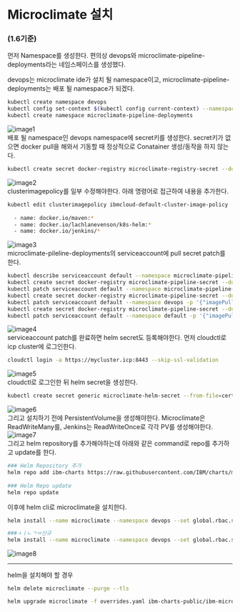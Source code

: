 # Microclimate 설치 
### (1.6기준)
먼저 Namespace를 생성한다.
편의상 devops와 microclimate-pipeline-deployments라는 네임스페이스를 생성했다.

devops는 microclimate ide가 설치 될 namespace이고, microclimate-pipeline-deployments는 배포 될 namespace가 되겠다.
``` bash
kubectl create namespace devops
kubectl config set-context $(kubectl config current-context) --namespace=devops
kubectl create namespace microclimate-pipeline-deployments
```
![image1](../images/microclimate1.png)  
배포 될 namespace인 devops namespace에 secret키를 생성한다.
secret키가 없으면 docker pull을 해와서 기동할 때 정상적으로 Conatainer 생성/동작을 하지 않는다.

``` bash
kubectl create secret docker-registry microclimate-registry-secret --docker-server=mycluster.icp:8500 --docker-username=admin --docker-password=admin --docker-email=null -n devops
```
![image2](../images/microclimate2.png)  
clusterimagepolicy를 일부 수정해야한다. 아래 명령어로 접근하여 내용을 추가한다.
``` bash
kubectl edit clusterimagepolicy ibmcloud-default-cluster-image-policy
 
  - name: docker.io/maven:*
  - name: docker.io/lachlanevenson/k8s-helm:*
  - name: docker.io/jenkins/*
```
![image3](../images/microclimate3.png)  
microclimate-pileline-deployments의 serviceaccount에 pull secret patch를 한다.
``` bash
kubectl describe serviceaccount default --namespace microclimate-pipeline-deployments
kubectl create secret docker-registry microclimate-pipeline-secret --docker-server=mycluster.icp:8500 --docker-username=admin --docker-password=admin --docker-email=null --namespace=microclimate-pipeline-deployments
kubectl patch serviceaccount default --namespace microclimate-pipeline-deployments -p '{"imagePullSecrets": [{"name": "microclimate-pipeline-secret"}]}'
kubectl create secret docker-registry microclimate-pipeline-secret --docker-server=mycluster.icp:8500 --docker-username=admin --docker-password=admin --docker-email=null --namespace=devops
kubectl patch serviceaccount default --namespace devops -p '{"imagePullSecrets": [{"name": "microclimate-pipeline-secret"}]}'
kubectl create secret docker-registry microclimate-pipeline-secret --docker-server=mycluster.icp:8500 --docker-username=admin --docker-password=admin --docker-email=null --namespace=default
kubectl patch serviceaccount default --namespace default -p '{"imagePullSecrets": [{"name": "microclimate-pipeline-secret"}]}'
```
![image4](../images/microclimate4.png)  
serviceaccount patch를 완료하면 helm secret도 등록해야한다. 먼저 cloudctl로 icp cluster에 로그인한다.
``` bash
cloudctl login -a https://mycluster.icp:8443 --skip-ssl-validation
```
![image5](../images/microclimate5.png)  
cloudctl로 로그인한 뒤 helm secret을 생성한다.
``` bash
kubectl create secret generic microclimate-helm-secret --from-file=cert.pem=/root/.helm/cert.pem --from-file=ca.pem=/root/.helm/ca.pem --from-file=key.pem=/root/.helm/key.pem
```
![image6](../images/microclimate6.png)  
그리고 설치하기 전에 PersistentVolume을 생성해야한다.
Microclimate은 ReadWriteMany를, Jenkins는 ReadWriteOnce로 각각 PV를 생성해야한다.
![image7](../images/microclimate7.png)  
그리고 helm repository를 추가해야하는데 아래와 같은 command로 repo를 추가하고 update를 한다.
``` bash
### Helm Repository 추가
helm repo add ibm-charts https://raw.githubusercontent.com/IBM/charts/master/repo/stable/
 
### Helm Repo update
helm repo update
```

이후에 helm cli로 microclimate을 설치한다.
``` bash
helm install --name microclimate --namespace devops --set global.rbac.serviceAccountName=micro-sa,jenkins.rbac.serviceAccountName=pipeline-sa,hostName=microclimate.<proxy-ip>.nip.io,jenkins.Master.HostName=jenkins.<proxy-ip>.nip.io,persistence.useDynamicProvisioning=false,jenkins.Pipeline.Registry.Url=mycluster.icp:8500 ibm-charts/ibm-microclimate --tls

###ㅅㅣㄴㄱㅠ신규
helm install --name microclimate --namespace devops --set global.rbac.serviceAccountName=micro-sa,jenkins.rbac.serviceAccountName=pipeline-sa,global.ingressDomain=192.168.1.141.nip.io,jenkins.Pipeline.Registry.URL=mycluster.icp:8500/devops ibm-charts/ibm-microclimate --tls
```
![image8](../images/microclimate8.png)  

----
helm을 설치해야 할 경우
``` bash
helm delete microclimate --purge --tls
```

``` bash
helm upgrade microclimate -f overrides.yaml ibm-charts-public/ibm-microclimate --reuse-values --tls
```
